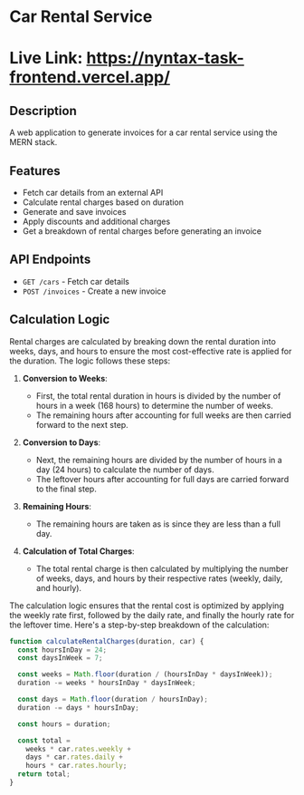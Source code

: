 # Car Rental Service

# Live Link: https://nyntax-task-frontend.vercel.app/

## Description

A web application to generate invoices for a car rental service using the MERN stack.

## Features

- Fetch car details from an external API
- Calculate rental charges based on duration
- Generate and save invoices
- Apply discounts and additional charges
- Get a breakdown of rental charges before generating an invoice

## API Endpoints

- `GET /cars` - Fetch car details
- `POST /invoices` - Create a new invoice

## Calculation Logic

Rental charges are calculated by breaking down the rental duration into weeks, days, and hours to ensure the most cost-effective rate is applied for the duration. The logic follows these steps:

1. **Conversion to Weeks**:

   - First, the total rental duration in hours is divided by the number of hours in a week (168 hours) to determine the number of weeks.
   - The remaining hours after accounting for full weeks are then carried forward to the next step.

2. **Conversion to Days**:

   - Next, the remaining hours are divided by the number of hours in a day (24 hours) to calculate the number of days.
   - The leftover hours after accounting for full days are carried forward to the final step.

3. **Remaining Hours**:

   - The remaining hours are taken as is since they are less than a full day.

4. **Calculation of Total Charges**:
   - The total rental charge is then calculated by multiplying the number of weeks, days, and hours by their respective rates (weekly, daily, and hourly).

The calculation logic ensures that the rental cost is optimized by applying the weekly rate first, followed by the daily rate, and finally the hourly rate for the leftover time. Here's a step-by-step breakdown of the calculation:

```javascript
function calculateRentalCharges(duration, car) {
  const hoursInDay = 24;
  const daysInWeek = 7;

  const weeks = Math.floor(duration / (hoursInDay * daysInWeek));
  duration -= weeks * hoursInDay * daysInWeek;

  const days = Math.floor(duration / hoursInDay);
  duration -= days * hoursInDay;

  const hours = duration;

  const total =
    weeks * car.rates.weekly +
    days * car.rates.daily +
    hours * car.rates.hourly;
  return total;
}
```
